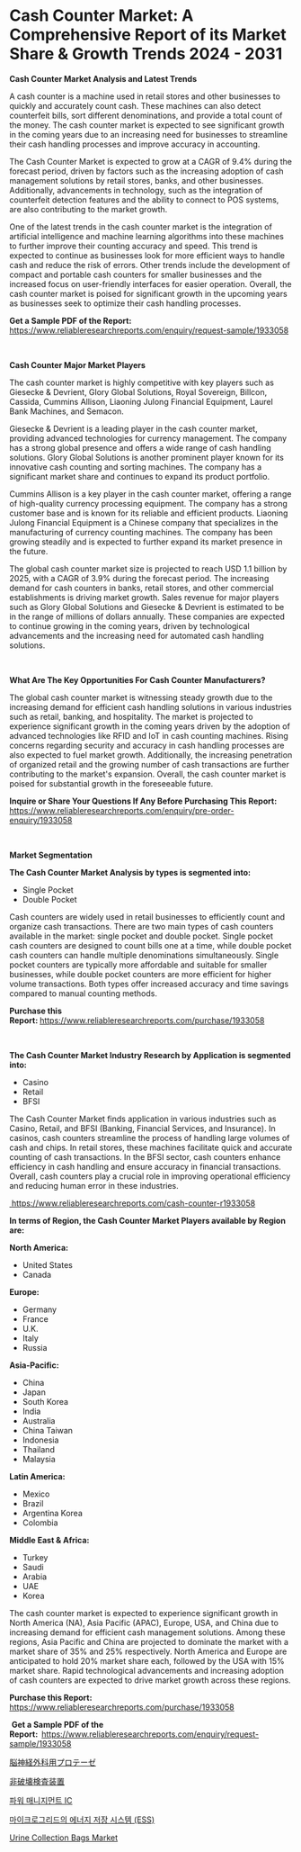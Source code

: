 <p><h1>Cash Counter Market: A Comprehensive Report of its Market Share & Growth Trends 2024 - 2031</h1></p><p><strong>Cash Counter Market Analysis and Latest Trends</strong></p>
<p><p>A cash counter is a machine used in retail stores and other businesses to quickly and accurately count cash. These machines can also detect counterfeit bills, sort different denominations, and provide a total count of the money. The cash counter market is expected to see significant growth in the coming years due to an increasing need for businesses to streamline their cash handling processes and improve accuracy in accounting.</p><p>The Cash Counter Market is expected to grow at a CAGR of 9.4% during the forecast period, driven by factors such as the increasing adoption of cash management solutions by retail stores, banks, and other businesses. Additionally, advancements in technology, such as the integration of counterfeit detection features and the ability to connect to POS systems, are also contributing to the market growth.</p><p>One of the latest trends in the cash counter market is the integration of artificial intelligence and machine learning algorithms into these machines to further improve their counting accuracy and speed. This trend is expected to continue as businesses look for more efficient ways to handle cash and reduce the risk of errors. Other trends include the development of compact and portable cash counters for smaller businesses and the increased focus on user-friendly interfaces for easier operation. Overall, the cash counter market is poised for significant growth in the upcoming years as businesses seek to optimize their cash handling processes.</p></p>
<p><strong>Get a Sample PDF of the Report:&nbsp;</strong> <a href="https://www.reliableresearchreports.com/enquiry/request-sample/1933058">https://www.reliableresearchreports.com/enquiry/request-sample/1933058</a></p>
<p>&nbsp;</p>
<p><strong>Cash Counter Major Market Players</strong></p>
<p><p>The cash counter market is highly competitive with key players such as Giesecke & Devrient, Glory Global Solutions, Royal Sovereign, Billcon, Cassida, Cummins Allison, Liaoning Julong Financial Equipment, Laurel Bank Machines, and Semacon. </p><p>Giesecke & Devrient is a leading player in the cash counter market, providing advanced technologies for currency management. The company has a strong global presence and offers a wide range of cash handling solutions. Glory Global Solutions is another prominent player known for its innovative cash counting and sorting machines. The company has a significant market share and continues to expand its product portfolio.</p><p>Cummins Allison is a key player in the cash counter market, offering a range of high-quality currency processing equipment. The company has a strong customer base and is known for its reliable and efficient products. Liaoning Julong Financial Equipment is a Chinese company that specializes in the manufacturing of currency counting machines. The company has been growing steadily and is expected to further expand its market presence in the future.</p><p>The global cash counter market size is projected to reach USD 1.1 billion by 2025, with a CAGR of 3.9% during the forecast period. The increasing demand for cash counters in banks, retail stores, and other commercial establishments is driving market growth. Sales revenue for major players such as Glory Global Solutions and Giesecke & Devrient is estimated to be in the range of millions of dollars annually. These companies are expected to continue growing in the coming years, driven by technological advancements and the increasing need for automated cash handling solutions.</p></p>
<p>&nbsp;</p>
<p><strong>What Are The Key Opportunities For Cash Counter Manufacturers?</strong></p>
<p><p>The global cash counter market is witnessing steady growth due to the increasing demand for efficient cash handling solutions in various industries such as retail, banking, and hospitality. The market is projected to experience significant growth in the coming years driven by the adoption of advanced technologies like RFID and IoT in cash counting machines. Rising concerns regarding security and accuracy in cash handling processes are also expected to fuel market growth. Additionally, the increasing penetration of organized retail and the growing number of cash transactions are further contributing to the market's expansion. Overall, the cash counter market is poised for substantial growth in the foreseeable future.</p></p>
<p><strong>Inquire or Share Your Questions If Any Before Purchasing This Report:</strong> <a href="https://www.reliableresearchreports.com/enquiry/pre-order-enquiry/1933058">https://www.reliableresearchreports.com/enquiry/pre-order-enquiry/1933058</a></p>
<p>&nbsp;</p>
<p><strong>Market Segmentation</strong></p>
<p><strong>The Cash Counter Market Analysis by types is segmented into:</strong></p>
<p><ul><li>Single Pocket</li><li>Double Pocket</li></ul></p>
<p><p>Cash counters are widely used in retail businesses to efficiently count and organize cash transactions. There are two main types of cash counters available in the market: single pocket and double pocket. Single pocket cash counters are designed to count bills one at a time, while double pocket cash counters can handle multiple denominations simultaneously. Single pocket counters are typically more affordable and suitable for smaller businesses, while double pocket counters are more efficient for higher volume transactions. Both types offer increased accuracy and time savings compared to manual counting methods.</p></p>
<p><strong>Purchase this Report:&nbsp;</strong><a href="https://www.reliableresearchreports.com/purchase/1933058">https://www.reliableresearchreports.com/purchase/1933058</a></p>
<p>&nbsp;</p>
<p><strong>The Cash Counter Market Industry Research by Application is segmented into:</strong></p>
<p><ul><li>Casino</li><li>Retail</li><li>BFSI</li></ul></p>
<p><p>The Cash Counter Market finds application in various industries such as Casino, Retail, and BFSI (Banking, Financial Services, and Insurance). In casinos, cash counters streamline the process of handling large volumes of cash and chips. In retail stores, these machines facilitate quick and accurate counting of cash transactions. In the BFSI sector, cash counters enhance efficiency in cash handling and ensure accuracy in financial transactions. Overall, cash counters play a crucial role in improving operational efficiency and reducing human error in these industries.</p></p>
<p><a href="https://www.reliableresearchreports.com/cash-counter-r1933058">&nbsp;https://www.reliableresearchreports.com/cash-counter-r1933058</a></p>
<p><strong>In terms of Region, the Cash Counter Market Players available by Region are:</strong></p>
<p>
    <p> <strong> North America: </strong>
        <ul>
            <li>United States</li>
            <li>Canada</li>
        </ul>
        </p> 
    <p> <strong> Europe: </strong>
        <ul>
            <li>Germany</li>
            <li>France</li>
            <li>U.K.</li>
            <li>Italy</li>
            <li>Russia</li>
        </ul>
        </p> 
    <p> <strong> Asia-Pacific: </strong>
        <ul>
            <li>China</li>
            <li>Japan</li>
            <li>South Korea</li>
            <li>India</li>
            <li>Australia</li>
            <li>China Taiwan</li>
            <li>Indonesia</li>
            <li>Thailand</li>
            <li>Malaysia</li>
        </ul>
        </p> 
    <p> <strong> Latin America: </strong>
        <ul>
            <li>Mexico</li>
            <li>Brazil</li>
            <li>Argentina Korea</li>
            <li>Colombia</li>
        </ul>
        </p> 
    <p> <strong> Middle East & Africa: </strong>
        <ul>
            <li>Turkey</li>
            <li>Saudi</li>
            <li>Arabia</li>
            <li>UAE</li>
            <li>Korea</li>
        </ul>
    </p>
    </p>
<p><p>The cash counter market is expected to experience significant growth in North America (NA), Asia Pacific (APAC), Europe, USA, and China due to increasing demand for efficient cash management solutions. Among these regions, Asia Pacific and China are projected to dominate the market with a market share of 35% and 25% respectively. North America and Europe are anticipated to hold 20% market share each, followed by the USA with 15% market share. Rapid technological advancements and increasing adoption of cash counters are expected to drive market growth across these regions.</p></p>
<p><strong>Purchase this Report: </strong><a href="https://www.reliableresearchreports.com/purchase/1933058">https://www.reliableresearchreports.com/purchase/1933058</a></p>
<p>&nbsp;<strong>Get a Sample PDF of the Report:&nbsp;&nbsp;</strong><a href="https://www.reliableresearchreports.com/enquiry/request-sample/1933058">https://www.reliableresearchreports.com/enquiry/request-sample/1933058</a></p>
<p><strong></strong></p>
<p><p><a href="https://github.com/charm854/Market-Research-Report-List-1/blob/main/2759019142673.md">脳神経外科用プロテーゼ</a></p><p><a href="https://github.com/MacyOrn/Market-Research-Report-List-1/blob/main/4373564142674.md">非破壊検査装置</a></p><p><a href="https://medium.com/@ishacian.georges/%EC%A0%84%EB%A0%A5-%EA%B4%80%EB%A6%AC-ic-%EC%8B%9C%EC%9E%A5-%EC%98%88%EC%B8%A1-%EC%8B%9C%EC%9E%A5-%EB%8F%99%ED%96%A5-%EB%B0%8F-%EC%98%81%ED%96%A5-%EB%B6%84%EC%84%9D-2024-2031-805034bc23bb">파워 매니지먼트 IC</a></p><p><a href="https://github.com/CarmellaLang1/Market-Research-Report-List-1/blob/main/9261650150437.md">마이크로그리드의 에너지 저장 시스템 (ESS)</a></p><p><a href="https://github.com/labibmmn112/Market-Research-Report-List-1/blob/main/urine-collection-bags-market.md">Urine Collection Bags Market</a></p></p>